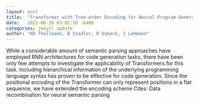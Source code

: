 ```yaml
---
layout: post
title:  "Transformer with Tree-order Encoding for Neural Program Generation"
date:   2022-06-30 03:02:10 -0400
categories: jekyll update
author: "KD Thellmann, B Stadler, R Usbeck, J Lehmann"
---
```

While a considerable amount of semantic parsing approaches have employed RNN architectures for code generation tasks, there have been only few attempts to investigate the applicability of Transformers for this task. Including hierarchical information of the underlying programming language syntax has proven to be effective for code generation. Since the positional encoding of the Transformer can only represent positions in a flat sequence, we have extended the encoding scheme  Cites: Data recombination for neural semantic parsing
